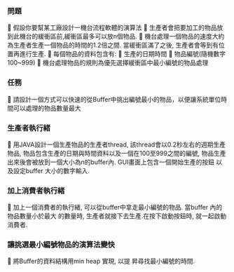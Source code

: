 ### 問題
 假設你要幫某工廠設計一機台流程軟體的演算法
 生產者會把要加工的物品放到此機台的緩衝區前,緩衝區最多可以放n個物品.
 機台處理一個物品的速度大約為生產者生產一個物品的時間的1.2倍之間. 當緩衝區滿了之後, 生產者會等到有位置再進行生產.
 每個物品的資料包含有:
 生產的日期時間
 物品編號(隨機數字100~999)
 機台處理物品的規則為優先選擇緩衝區中最小編號的物品處理

### 任務
 請設計一個方式可以快速的從Buffer中挑出編號最小的物品，以便讓系統單位時間可以處理的物品數量最大


### 生產者執行緒
 用JAVA設計一個生產物品的生產者thread, 該thread會以0.2秒左右的週期生產物品, 物品包含生產的日期與時間資料以及一個在100至999之間的編號, 物品生產出來後會被放到一個大小為n的buffer內. GUI畫面上包含一個開始生產的按鈕 以及設定buffer 大小的數字輸入.


### 加上消費者執行緒
 加上一個消費者的執行緒, 可以從buffer中拿走最小編號的物品. 當buffer 內的物品數量小於最大 的數量時, 生產者就接下去生產.在按下啟動按鈕時, 就一起啟動消費者.

### 讓挑選最小編號物品的演算法變快
 將Buffer的資料結構用min heap 實現, 以提
昇尋找最小編號的時間.